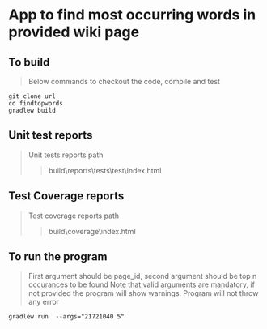 # App to find most occurring words in provided wiki page  
## To build
> Below commands to checkout the code, compile and test

```console
git clone url
cd findtopwords
gradlew build
```
## Unit test reports
> Unit tests reports path
>> build\reports\tests\test\index.html

## Test Coverage reports
> Test coverage reports path
>> build\coverage\index.html

## To run the program
> First argument should be page_id, second argument should be top n occurances to be found
> Note that valid arguments are mandatory, if not provided the program will show warnings. Program will not throw any error

```console
gradlew run  --args="21721040 5" 
```

